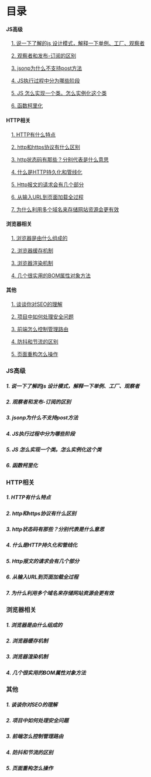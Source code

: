 
<h1>目录</h1>

<h4>JS高级</h4>

&emsp;[1. 说一下了解的js 设计模式，解释一下单例、工厂、观察者](#j1)

&emsp;[2. 观察者和发布-订阅的区别](#j2)

&emsp;[3. jsonp为什么不支持post方法](#j3)

&emsp;[4. JS执行过程中分为哪些阶段](#j4)

&emsp;[5. JS 怎么实现一个类。怎么实例化这个类](#j5)

&emsp;[6. 函数柯里化](#j6)

<h4>HTTP相关</h4>

&emsp;[1. HTTP有什么特点](#h1)

&emsp;[2. http和https协议有什么区别](#h2)

&emsp;[3. http状态码有那些？分别代表是什么意思](#h3)

&emsp;[4. 什么是HTTP持久化和管线化](#h4)

&emsp;[5. Http报文的请求会有几个部分](#h5)

&emsp;[6. 从输入URL到页面加载全过程](#h6)

&emsp;[7. 为什么利用多个域名来存储网站资源会更有效](#h7)

<h4>浏览器相关</h4>

&emsp;[1. 浏览器是由什么组成的](#l1)

&emsp;[2. 浏览器缓存机制](#l2)

&emsp;[3. 浏览器渲染机制](#l3)

&emsp;[4. 几个很实用的BOM属性对象方法](#l4)

<h4>其他</h4>

&emsp;[1. 谈谈你对SEO的理解](#q1)

&emsp;[2. 项目中如何处理安全问题](#q2)

&emsp;[3. 前端怎么控制管理路由](#q3)

&emsp;[4. 防抖和节流的区别](#q4)

&emsp;[5. 页面重构怎么操作](#q5)

### JS高级

<h5 id='j1'>1. 说一下了解的js 设计模式，解释一下单例、工厂、观察者</h5>

<h5 id='j2'>2. 观察者和发布-订阅的区别</h5>

<h5 id='j3'>3. jsonp为什么不支持post方法</h5>

<h5 id='j4'>4. JS执行过程中分为哪些阶段</h5>

<h5 id='j5'>5. JS 怎么实现一个类。怎么实例化这个类</h5>

<h5 id='j6'>6. 函数柯里化</h5>

### HTTP相关

<h5 id='h1'>1. HTTP有什么特点</h5>

<h5 id='h2'>2. http和https协议有什么区别</h5>

<h5 id='h3'>3. http状态码有那些？分别代表是什么意思</h5>

<h5 id='h4'>4. 什么是HTTP持久化和管线化</h5>

<h5 id='h5'>5. Http报文的请求会有几个部分</h5>

<h5 id='h6'>6. 从输入URL到页面加载全过程</h5>

<h5 id='h7'>7. 为什么利用多个域名来存储网站资源会更有效</h5>

### 浏览器相关

<h5 id='l1'>1. 浏览器是由什么组成的</h5>

<h5 id='l2'>2. 浏览器缓存机制</h5>

<h5 id='l3'>3. 浏览器渲染机制</h5>

<h5 id='l4'>4. 几个很实用的BOM属性对象方法</h5>

### 其他

<h5 id='q1'>1. 谈谈你对SEO的理解</h5>

<h5 id='q2'>2. 项目中如何处理安全问题</h5>

<h5 id='q3'>3. 前端怎么控制管理路由</h5>

<h5 id='q4'>4. 防抖和节流的区别</h5>

<h5 id='q5'>5. 页面重构怎么操作</h5>